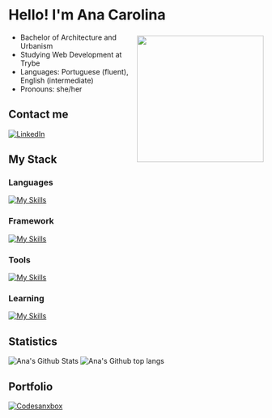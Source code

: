 # Hello! I'm Ana Carolina
<img align="right" width="250px" style="margin-top:5px" src="https://user-images.githubusercontent.com/84690257/188514618-d1d03529-1a30-4e51-8d22-a1359117732f.png">

- Bachelor of Architecture and Urbanism
- Studying Web Development at Trybe
- Languages: Portuguese (fluent), English (intermediate)
- Pronouns: she/her

## Contact me
[![LinkedIn](https://img.shields.io/badge/LinkedIn-0077B5?style=for-the-badge&logo=linkedin&logoColor=white)](https://www.linkedin.com/in/ana-c-b-magalhaes/)

## My Stack
  ### Languages
[![My Skills](https://skills.thijs.gg/icons?i=html,css,js&theme=dark)](https://skills.thijs.gg)

  ### Framework
[![My Skills](https://skills.thijs.gg/icons?i=jest,react,redux&theme=dark)](https://skills.thijs.gg)

  ### Tools
[![My Skills](https://skills.thijs.gg/icons?i=git,github&theme=dark)](https://skills.thijs.gg)

  ### Learning
[![My Skills](https://skills.thijs.gg/icons?i=docker,mysql&theme=dark)](https://skills.thijs.gg)

## Statistics
![Ana's Github Stats](https://github-readme-stats.vercel.app/api?username=aninhabort&show_icons=true&theme=dracula&include_all_commits=true&count_private=true)
![Ana's Github top langs](https://github-readme-stats.vercel.app/api/top-langs/?username=aninhabort&theme=dracula)

## Portfolio
[![Codesanxbox](https://img.shields.io/badge/Codesandbox-000000?style=for-the-badge&logo=CodeSandbox&logoColor=white)](https://codesandbox.io/u/aninhabort)



